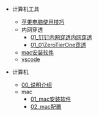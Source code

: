 - 计算机工具
  - [苹果电脑使用技巧](computer/mac.md)
  - 内网穿透
    - [01_钉钉内网穿透内网穿透](computer/内网穿透/01_dingding内网穿透.md)
    - [01_01ZeroTierOne穿透](computer/内网穿透/02ZeroTierOne穿透.md)
  - [mac安装软件](computer/mac安装软件.md)
  - [vscode](computer/vscode.md)

- 计算机
  - [00_说明介绍](computer/00说明.md)
  - mac
    - [01_mac安装软件](computer/mac/01mac安装软件.md)
    - [02_mac配置](computer/mac/02mac配置.md)

